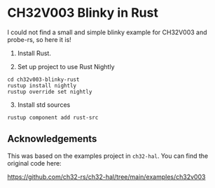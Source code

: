 # CH32V003 Blinky in Rust

I could not find a small and simple blinky example for CH32V003 and probe-rs, so here it is!

1. Install Rust.

2. Set up project to use Rust Nightly
```shell
cd ch32v003-blinky-rust
rustup install nightly
rustup override set nightly
```

3. Install std sources
```shell
rustup component add rust-src
```


## Acknowledgements

This was based on the examples project in `ch32-hal`. You can find the original code here: 

https://github.com/ch32-rs/ch32-hal/tree/main/examples/ch32v003